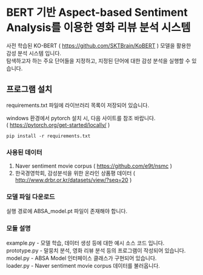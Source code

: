 # BERT 기반 Aspect-based Sentiment Analysis를 이용한 영화 리뷰 분석 시스템

사전 학습된 KO-BERT ( https://github.com/SKTBrain/KoBERT ) 모델을 활용한 감성 분석 시스템 입니다.   
탐색하고자 하는 주요 단어들을 지정하고, 지정된 단어에 대한 감성 분석을 실행할 수 있습니다.


## 프로그램 설치
requirements.txt 파일에 라이브러리 목록이 저장되어 있습니다.   

windows 환경에서 pytorch 설치 시, 다음 사이트를 참조 바랍니다.   
( https://pytorch.org/get-started/locally/ )

```
pip install -r requirements.txt
```
   

### 사용된 데이터
1.  Naver sentiment movie corpus ( https://github.com/e9t/nsmc ) 
2.  한국경영학회, 감성분석을 위한 온라인 상품평 데이터 ( http://www.drbr.or.kr/datasets/view/?seq=20 )   
   

### 모델 파일 다운로드
실행 경로에 ABSA_model.pt 파일이 존재해야 합니다.   
   

### 모듈 설명
example.py - 모델 학습, 데이터 생성 등에 대한 예시 소스 코드 입니다.   
prototype.py - 말뭉치 분석, 영화 리뷰 분석 등의 프로그램이 작성되어 있습니다.   
model.py - ABSA Model 인터페이스 클래스가 구현되어 있습니다.   
loader.py - Naver sentiment movie corpus 데이터를 불러옵니다.   


